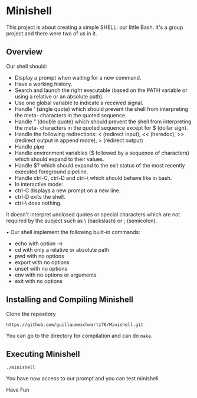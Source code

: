 # Minishell

This project is about creating a simple SHELL: our little Bash. 
It's a group project and there were two of us in it.

## Overview

Our shell should:
* Display a prompt when waiting for a new command.
* Have a working history.
* Search and launch the right executable (based on the PATH variable or using a
relative or an absolute path).
* Use one global variable to indicate a received signal.
* Handle ’ (single quote) which should prevent the shell from interpreting the meta-
characters in the quoted sequence.
* Handle " (double quote) which should prevent the shell from interpreting the meta-
characters in the quoted sequence except for $ (dollar sign).
* Handle the following redirections: < (redirect input), << (heredoc), >> (redirect output in append mode), > (redirect output)
* Handle pipe
* Handle environment variables ($ followed by a sequence of characters) which
should expand to their values.
* Handle $? which should expand to the exit status of the most recently executed
foreground pipeline.
* Handle ctrl-C, ctrl-D and ctrl-\ which should behave like in bash.
* In interactive mode:
* ctrl-C displays a new prompt on a new line.
* ctrl-D exits the shell.
* ctrl-\ does nothing.

it doesn't interpret unclosed quotes or special characters which are not required by the
subject such as \ (backslash) or ; (semicolon).


• Our shell implement the following built-in commands:
* echo with option -n
* cd with only a relative or absolute path
* pwd with no options
* export with no options
* unset with no options
* env with no options or arguments
* exit with no options


## Installing and Compiling Minishell

Clone the repository

```shell
https://github.com/guillaumeschwartz76/Minishell.git
```

You can go to the directory for compilation and can do ```make```.

## Executing Minishell

```shell
./minishell
```

You have now access to our prompt and you can test minishell.

Have Fun